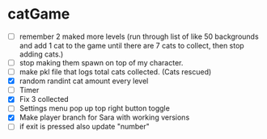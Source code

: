 ﻿# catGame

- [ ] remember 2 maked more levels (run through list of like 50 backgrounds and add 1 cat to the game until there are 7 cats to collect, then stop adding cats.)
- [ ] stop making them spawn on top of my character.
- [ ] make pkl file that logs total cats collected. (Cats rescued)
- [x] random randint cat amount every level
- [ ] Timer
- [x] Fix 3 collected
- [ ] Settings menu pop up top right button toggle
- [x] Make player branch for Sara with working versions
- [ ] if exit is pressed also update "number"
